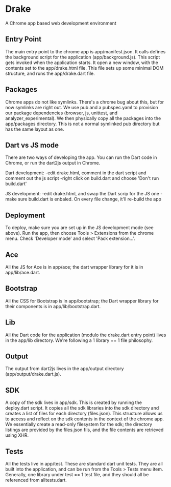 # Drake

A Chrome app based web development environment

Entry Point
-----------
The main entry point to the chrome app is app/manifest.json. It calls defines
the background script for the application (app/background.js). This script gets
invoked when the application starts. It open a new window, with the contents 
set to the app/drake.html file. This file sets up some minimal DOM structure,
and runs the app/drake.dart file.

Packages
--------
Chrome apps do not like symlinks. There's a chrome bug about this, but for now
symlinks are right out. We use pub and a pubspec.yaml to provision our
package dependencies (browser, js, unittest, and analyzer_experimental). We
then physically copy all the packages into the app/packages directory. This
is not a normal symlinked pub directory but has the same layout as one.

Dart vs JS mode
---------------
There are two ways of developing the app. You can run the Dart code in Chrome,
or run the dart2js output in Chrome.

Dart development:
  -edit drake.html, comment in the dart script and comment out the js script
  -right click on build.dart and choose 'Don't run build.dart'

JS development:
  -edit drake.html, and swap the Dart scrip for the JS one
  -make sure build.dart is enbaled. On every file change, it'll re-build the app

Deployment
----------
To deploy, make sure you are set up in the JS development mode (see above). Run
the app, then choose Tools > Extensions from the chrome menu. Check 
'Developer mode' and select 'Pack extension...'. 

Ace
---
All the JS for Ace is in app/ace; the dart wrapper library for it is in
app/lib/ace.dart.

Bootstrap
---
All the CSS for Bootstrap is in app/bootstrap; the Dart wrapper library for 
their components is in app/lib/bootstrap.dart.

Lib
---
All the Dart code for the application (modulo the drake.dart entry point)
lives in the app/lib directory. We're following a 1 library == 1 file
philosophy. 

Output
------
The output from dart2js lives in the app/output directory
(app/output/drake.dart.js).

SDK
---
A copy of the sdk lives in app/sdk. This is created by running the deploy.dart 
script. It copies all the sdk libraries into the sdk directory and creates
a list of files for each directory (files.json). This structure allows us to
access and reflect on the sdk contents in the context of the chrome app. We
essentially create a read-only filesystem for the sdk; the directory listings
are provided by the files.json fils, and the file contents are retrieved using
XHR.

Tests
-----
All the tests live in app/test. These are standard dart unit tests. They are all
built into the application, and can be run from the Tools > Tests menu item.
Generally, one library under test == 1 test file, and they should all be
referenced from alltests.dart.
